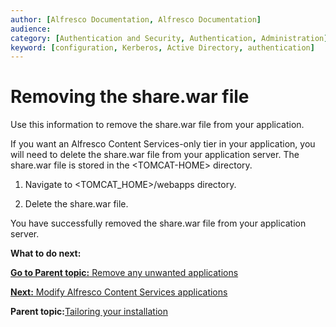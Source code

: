 ```yaml
---
author: [Alfresco Documentation, Alfresco Documentation]
audience: 
category: [Authentication and Security, Authentication, Administration]
keyword: [configuration, Kerberos, Active Directory, authentication]
---
```


# Removing the share.war file

Use this information to remove the share.war file from your application.

If you want an Alfresco Content Services-only tier in your application, you will need to delete the share.war file from your application server. The share.war file is stored in the <TOMCAT-HOME\> directory.

1.  Navigate to <TOMCAT\_HOME\>/webapps directory.

2.  Delete the share.war file.


You have successfully removed the share.war file from your application server.

**What to do next:**

[**Go to Parent topic:** Remove any unwanted applications](../concepts/remove-apps-install.md)

[**Next:** Modify Alfresco Content Services applications](../concepts/modify-alf-apps.md)

**Parent topic:**[Tailoring your installation](../concepts/remove-apps-install.md)

